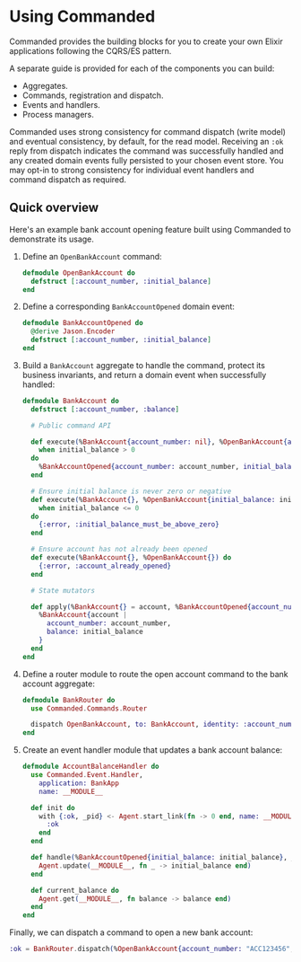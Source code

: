 # Using Commanded

Commanded provides the building blocks for you to create your own Elixir applications following the CQRS/ES pattern.

A separate guide is provided for each of the components you can build:

- Aggregates.
- Commands, registration and dispatch.
- Events and handlers.
- Process managers.

Commanded uses strong consistency for command dispatch (write model) and eventual consistency, by default, for the read model. Receiving an `:ok` reply from dispatch indicates the command was successfully handled and any created domain events fully persisted to your chosen event store. You may opt-in to strong consistency for individual event handlers and command dispatch as required.

## Quick overview

Here's an example bank account opening feature built using Commanded to demonstrate its usage.

1. Define an `OpenBankAccount` command:

    ```elixir
    defmodule OpenBankAccount do
      defstruct [:account_number, :initial_balance]
    end
    ```

2. Define a corresponding `BankAccountOpened` domain event:

    ```elixir
    defmodule BankAccountOpened do
      @derive Jason.Encoder
      defstruct [:account_number, :initial_balance]
    end
    ```

3. Build a `BankAccount` aggregate to handle the command, protect its business invariants, and return a domain event when successfully handled:

    ```elixir
    defmodule BankAccount do
      defstruct [:account_number, :balance]

      # Public command API

      def execute(%BankAccount{account_number: nil}, %OpenBankAccount{account_number: account_number, initial_balance: initial_balance})
        when initial_balance > 0
      do
        %BankAccountOpened{account_number: account_number, initial_balance: initial_balance}
      end

      # Ensure initial balance is never zero or negative
      def execute(%BankAccount{}, %OpenBankAccount{initial_balance: initial_balance})
        when initial_balance <= 0
      do
        {:error, :initial_balance_must_be_above_zero}
      end

      # Ensure account has not already been opened
      def execute(%BankAccount{}, %OpenBankAccount{}) do
        {:error, :account_already_opened}
      end

      # State mutators

      def apply(%BankAccount{} = account, %BankAccountOpened{account_number: account_number, initial_balance: initial_balance}) do
        %BankAccount{account |
          account_number: account_number,
          balance: initial_balance
        }
      end
    end
    ```

4. Define a router module to route the open account command to the bank account aggregate:

    ```elixir
    defmodule BankRouter do
      use Commanded.Commands.Router

      dispatch OpenBankAccount, to: BankAccount, identity: :account_number
    end
    ```

5. Create an event handler module that updates a bank account balance:

    ```elixir
    defmodule AccountBalanceHandler do
      use Commanded.Event.Handler,
        application: BankApp
        name: __MODULE__

      def init do
        with {:ok, _pid} <- Agent.start_link(fn -> 0 end, name: __MODULE__) do
          :ok
        end
      end

      def handle(%BankAccountOpened{initial_balance: initial_balance}, _metadata) do
        Agent.update(__MODULE__, fn _ -> initial_balance end)
      end

      def current_balance do
        Agent.get(__MODULE__, fn balance -> balance end)
      end
    end
    ```

Finally, we can dispatch a command to open a new bank account:

```elixir
:ok = BankRouter.dispatch(%OpenBankAccount{account_number: "ACC123456", initial_balance: 1_000})
```
